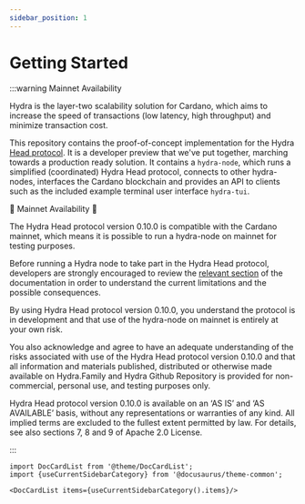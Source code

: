 ```yaml
---
sidebar_position: 1
---
```


# Getting Started

:::warning Mainnet Availability

Hydra is the layer-two scalability solution for Cardano, which aims to increase
the speed of transactions (low latency, high throughput) and minimize
transaction cost.

This repository contains the proof-of-concept implementation for the Hydra [Head
protocol](https://eprint.iacr.org/2020/299.pdf). It is a developer preview that
we've put together, marching towards a production ready solution. It contains a
`hydra-node`, which runs a simplified (coordinated) Hydra Head protocol,
connects to other hydra-nodes, interfaces the Cardano blockchain and provides an
API to clients such as the included example terminal user interface `hydra-tui`.

:rotating_light: Mainnet Availability :rotating_light:

The Hydra Head protocol version 0.10.0 is compatible with the Cardano
mainnet, which means it is possible to run a hydra-node on mainnet for
testing purposes.

Before running a Hydra node to take part in the Hydra Head protocol,
developers are strongly encouraged to review the [relevant
section](/docs/getting-started/troubleshooting) of the documentation
in order to understand the current limitations and the possible
consequences.

By using Hydra Head protocol version 0.10.0, you understand the
protocol is in development and that use of the hydra-node on mainnet
is entirely at your own risk.

You also acknowledge and agree to have an adequate understanding of
the risks associated with use of the Hydra Head protocol version
0.10.0 and that all information and materials published, distributed
or otherwise made available on Hydra.Family and Hydra Github
Repository is provided for non-commercial, personal use, and testing
purposes only.

Hydra Head protocol version 0.10.0 is available on an ‘AS IS’ and ‘AS
AVAILABLE’ basis, without any representations or warranties of any
kind. All implied terms are excluded to the fullest extent permitted
by law. For details, see also sections 7, 8 and 9 of Apache 2.0
License.

:::

```mdx-code-block
import DocCardList from '@theme/DocCardList';
import {useCurrentSidebarCategory} from '@docusaurus/theme-common';

<DocCardList items={useCurrentSidebarCategory().items}/>
```
